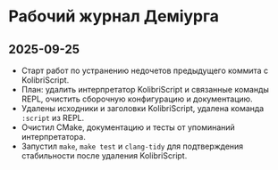 # Рабочий журнал Деміурга

## 2025-09-25
- Старт работ по устранению недочетов предыдущего коммита с KolibriScript.
- План: удалить интерпретатор KolibriScript и связанные команды REPL, очистить сборочную конфигурацию и документацию.
- Удалены исходники и заголовки KolibriScript, удалена команда `:script` из REPL.
- Очистил CMake, документацию и тесты от упоминаний интерпретатора.
- Запустил `make`, `make test` и `clang-tidy` для подтверждения стабильности после удаления KolibriScript.
